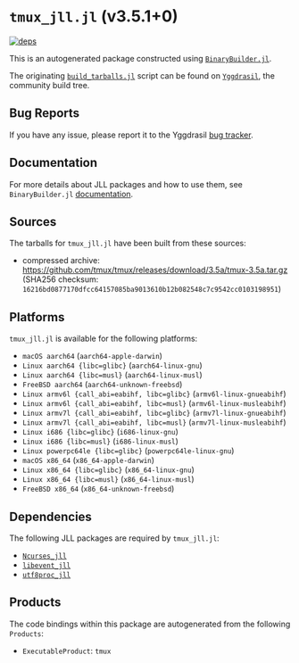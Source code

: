 # `tmux_jll.jl` (v3.5.1+0)

[![deps](https://juliahub.com/docs/tmux_jll/deps.svg)](https://juliahub.com/ui/Packages/General/tmux_jll/)

This is an autogenerated package constructed using [`BinaryBuilder.jl`](https://github.com/JuliaPackaging/BinaryBuilder.jl).

The originating [`build_tarballs.jl`](https://github.com/JuliaPackaging/Yggdrasil/blob/98cc40180cadbdfaed75d5a88fd7e3ae691c8969/T/tmux/build_tarballs.jl) script can be found on [`Yggdrasil`](https://github.com/JuliaPackaging/Yggdrasil/), the community build tree.

## Bug Reports

If you have any issue, please report it to the Yggdrasil [bug tracker](https://github.com/JuliaPackaging/Yggdrasil/issues).

## Documentation

For more details about JLL packages and how to use them, see `BinaryBuilder.jl` [documentation](https://docs.binarybuilder.org/stable/jll/).

## Sources

The tarballs for `tmux_jll.jl` have been built from these sources:

* compressed archive: https://github.com/tmux/tmux/releases/download/3.5a/tmux-3.5a.tar.gz (SHA256 checksum: `16216bd0877170dfcc64157085ba9013610b12b082548c7c9542cc0103198951`)

## Platforms

`tmux_jll.jl` is available for the following platforms:

* `macOS aarch64` (`aarch64-apple-darwin`)
* `Linux aarch64 {libc=glibc}` (`aarch64-linux-gnu`)
* `Linux aarch64 {libc=musl}` (`aarch64-linux-musl`)
* `FreeBSD aarch64` (`aarch64-unknown-freebsd`)
* `Linux armv6l {call_abi=eabihf, libc=glibc}` (`armv6l-linux-gnueabihf`)
* `Linux armv6l {call_abi=eabihf, libc=musl}` (`armv6l-linux-musleabihf`)
* `Linux armv7l {call_abi=eabihf, libc=glibc}` (`armv7l-linux-gnueabihf`)
* `Linux armv7l {call_abi=eabihf, libc=musl}` (`armv7l-linux-musleabihf`)
* `Linux i686 {libc=glibc}` (`i686-linux-gnu`)
* `Linux i686 {libc=musl}` (`i686-linux-musl`)
* `Linux powerpc64le {libc=glibc}` (`powerpc64le-linux-gnu`)
* `macOS x86_64` (`x86_64-apple-darwin`)
* `Linux x86_64 {libc=glibc}` (`x86_64-linux-gnu`)
* `Linux x86_64 {libc=musl}` (`x86_64-linux-musl`)
* `FreeBSD x86_64` (`x86_64-unknown-freebsd`)

## Dependencies

The following JLL packages are required by `tmux_jll.jl`:

* [`Ncurses_jll`](https://github.com/JuliaBinaryWrappers/Ncurses_jll.jl)
* [`libevent_jll`](https://github.com/JuliaBinaryWrappers/libevent_jll.jl)
* [`utf8proc_jll`](https://github.com/JuliaBinaryWrappers/utf8proc_jll.jl)

## Products

The code bindings within this package are autogenerated from the following `Products`:

* `ExecutableProduct`: `tmux`
